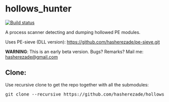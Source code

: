 # hollows_hunter
[![Build status](https://ci.appveyor.com/api/projects/status/nsc2eux5986y1shq?svg=true)](https://ci.appveyor.com/project/hasherezade/hollows-hunter)

A process scanner detecting and dumping hollowed PE modules.

Uses PE-sieve (DLL version):
https://github.com/hasherezade/pe-sieve.git

<b>WARNING</b>: This is an early beta version. Bugs? Remarks? Mail me: hasherezade@gmail.com
</br>

Clone:
-
Use recursive clone to get the repo together with all the submodules:
<pre>
git clone --recursive https://github.com/hasherezade/hollows_hunter.git
</pre>
